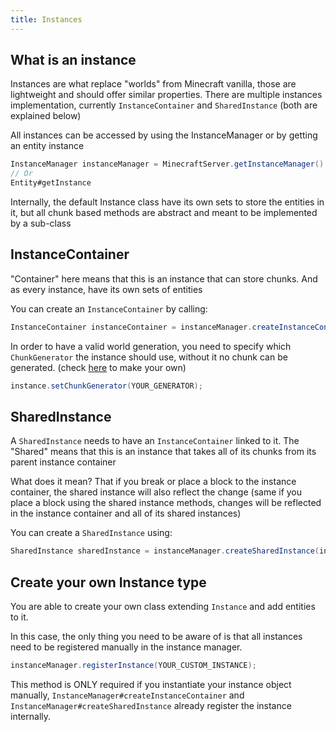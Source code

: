 ```yaml
---
title: Instances
---
```


## What is an instance

Instances are what replace "worlds" from Minecraft vanilla, those are lightweight and should offer similar properties. There are multiple instances implementation, currently `InstanceContainer` and `SharedInstance` (both are explained below)

All instances can be accessed by using the InstanceManager or by getting an entity instance

```java
InstanceManager instanceManager = MinecraftServer.getInstanceManager()
// Or
Entity#getInstance
```

Internally, the default Instance class have its own sets to store the entities in it, but all chunk based methods are abstract and meant to be implemented by a sub-class

## InstanceContainer

"Container" here means that this is an instance that can store chunks. And as every instance, have its own sets of entities

You can create an `InstanceContainer` by calling:

```java
InstanceContainer instanceContainer = instanceManager.createInstanceContainer();
```

In order to have a valid world generation, you need to specify which `ChunkGenerator` the instance should use, without it no chunk can be generated. (check [here](/world/generation) to make your own)

```java
instance.setChunkGenerator(YOUR_GENERATOR);
```

## SharedInstance

A `SharedInstance` needs to have an `InstanceContainer` linked to it. The "Shared" means that this is an instance that takes all of its chunks from its parent instance container

What does it mean? That if you break or place a block to the instance container, the shared instance will also reflect the change (same if you place a block using the shared instance methods, changes will be reflected in the instance container and all of its shared instances)

You can create a `SharedInstance` using:

```java
SharedInstance sharedInstance = instanceManager.createSharedInstance(instanceContainer);
```

## Create your own Instance type

You are able to create your own class extending `Instance` and add entities to it.

In this case, the only thing you need to be aware of is that all instances need to be registered manually in the instance manager.

```java
instanceManager.registerInstance(YOUR_CUSTOM_INSTANCE);
```

This method is ONLY required if you instantiate your instance object manually, `InstanceManager#createInstanceContainer` and `InstanceManager#createSharedInstance` already register the instance internally.

